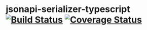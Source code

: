 # jsonapi-serializer-typescript [![Build Status](https://travis-ci.org/drewschrauf/jsonapi-serializer-typescript.svg?branch=master)](https://travis-ci.org/drewschrauf/jsonapi-serializer-typescript) [![Coverage Status](https://coveralls.io/repos/github/drewschrauf/jsonapi-serializer-typescript/badge.svg?branch=master)](https://coveralls.io/github/drewschrauf/jsonapi-serializer-typescript?branch=master)
